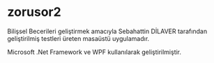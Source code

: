 # zorusor2
Bilişsel Becerileri geliştirmek amacıyla Sebahattin DİLAVER tarafından geliştirilmiş testleri üreten masaüstü uygulamadır.

Microsoft .Net Framework ve WPF kullanılarak geliştirilmiştir. 